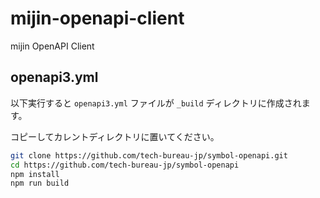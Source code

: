# mijin-openapi-client
mijin OpenAPI Client

## openapi3.yml

以下実行すると `openapi3.yml` ファイルが `_build` ディレクトリに作成されます。

コピーしてカレントディレクトリに置いてください。

```sh
git clone https://github.com/tech-bureau-jp/symbol-openapi.git
cd https://github.com/tech-bureau-jp/symbol-openapi
npm install
npm run build
```
